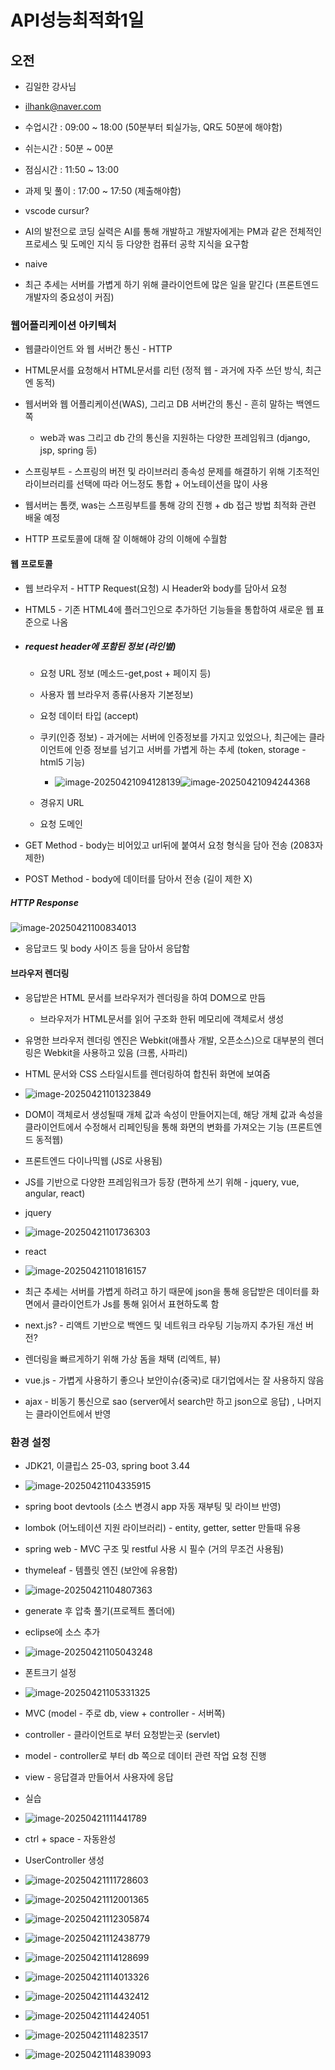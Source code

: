 

# API성능최적화1일



## 오전



- 김일한 강사님
- ilhank@naver.com

- 수업시간 : 09:00 ~ 18:00 (50분부터 퇴실가능, QR도 50분에 해야함)
- 쉬는시간 : 50분 ~ 00분
- 점심시간 : 11:50 ~ 13:00
- 과제 및 풀이 : 17:00 ~ 17:50 (제출해야함)



- vscode cursur?

- AI의 발전으로 코딩 실력은 AI를 통해 개발하고 개발자에게는 PM과 같은 전체적인 프로세스 및 도메인 지식 등 다양한 컴퓨터 공학 지식을 요구함 
- naive



- 최근 추세는 서버를 가볍게 하기 위해 클라이언트에 많은 일을 맡긴다 (프론트엔드 개발자의 중요성이 커짐)



### 웹어플리케이션 아키텍처

- 웹클라이언트 와 웹 서버간 통신 - HTTP
- HTML문서를 요청해서 HTML문서를 리턴 (정적 웹 - 과거에 자주 쓰던 방식, 최근엔 동적)
- 웹서버와 웹 어플리케이션(WAS), 그리고 DB 서버간의 통신 - 흔히 말하는 백엔드 쪽
  - web과 was 그리고 db 간의 통신을 지원하는 다양한 프레임워크 (django, jsp, spring 등)
- 스프링부트 - 스프링의 버전 및 라이브러리 종속성 문제를 해결하기 위해 기초적인 라이브러리를 선택에 따라 어느정도 통합 + 어노테이션을 많이 사용

- 웹서버는 톰캣, was는 스프링부트를 통해 강의 진행 + db 접근 방법 최적화 관련 배울 예정

- HTTP 프로토콜에 대해 잘 이해해야 강의 이해에 수월함



#### 웹 프로토콜

- 웹 브라우저 - HTTP Request(요청) 시 Header와 body를 담아서 요청

- HTML5 - 기존 HTML4에 플러그인으로 추가하던 기능들을 통합하여 새로운 웹 표준으로 나옴

- ##### request header에 포함된 정보 (라인별)

  - 요청 URL 정보 (메소드-get,post + 페이지 등)
  - 사용자 웹 브라우저 종류(사용자 기본정보)
  - 요청 데이터 타입 (accept)
  - 쿠키(인증 정보) - 과거에는 서버에 인증정보를 가지고 있었으나, 최근에는 클라이언트에 인증 정보를 넘기고 서버를 가볍게 하는 추세 (token, storage - html5 기능)
    - ![image-20250421094128139](250421_API성능최적화1일.assets/image-20250421094128139.png)![image-20250421094244368](250421_API성능최적화1일.assets/image-20250421094244368.png)

  - 경유지 URL
  - 요청 도메인

- GET Method - body는 비어있고 url뒤에 붙여서 요청 형식을 담아 전송 (2083자 제한)

- POST Method - body에 데이터를 담아서 전송 (길이 제한 X)

##### HTTP Response

![image-20250421100834013](250421_API성능최적화1일.assets/image-20250421100834013.png)

- 응답코드 및 body 사이즈 등을 담아서 응답함



#### 브라우저 렌더링

- 응답받은 HTML 문서를 브라우저가 렌더링을 하여 DOM으로 만듬
  - 브라우저가 HTML문서를 읽어 구조화 한뒤 메모리에 객체로서 생성
- 유명한 브라우저 렌더링 엔진은 Webkit(애플사 개발, 오픈소스)으로 대부분의 렌더링은 Webkit을 사용하고 있음 (크롬, 사파리)
- HTML 문서와 CSS 스타일시트를 렌더링하여 합친뒤 화면에 보여줌
- ![image-20250421101323849](250421_API성능최적화1일.assets/image-20250421101323849.png)



- DOM이 객체로서 생성될때 개체 값과 속성이 만들어지는데, 해당 개체 값과 속성을 클라이언트에서 수정해서 리페인팅을 통해 화면의 변화를 가져오는 기능 (프론트엔드 동적웹)

- 프론트엔드 다이나믹웹 (JS로 사용됨)
- JS를 기반으로 다양한 프레임워크가 등장 (편하게 쓰기 위해 - jquery, vue, angular, react)
- jquery
- ![image-20250421101736303](250421_API성능최적화1일.assets/image-20250421101736303.png)

- react
- ![image-20250421101816157](250421_API성능최적화1일.assets/image-20250421101816157.png)

- 최근 추세는 서버를 가볍게 하려고 하기 때문에 json을 통해 응답받은 데이터를 화면에서 클라이언트가 Js를 통해 읽어서 표현하도록 함
- next.js? - 리액트 기반으로 백엔드 및 네트워크 라우팅 기능까지 추가된 개선 버전?

- 렌더링을 빠르게하기 위해 가상 돔을 채택 (리엑트, 뷰)
- vue.js - 가볍게 사용하기 좋으나 보안이슈(중국)로 대기업에서는 잘 사용하지 않음



- ajax - 비동기 통신으로 sao (server에서 search만 하고 json으로 응답) , 나머지는 클라이언트에서 반영



### 환경 설정

- JDK21, 이클립스 25-03, spring boot 3.44
- ![image-20250421104335915](250421_API성능최적화1일.assets/image-20250421104335915.png)

- spring boot devtools (소스 변경시 app 자동 재부팅 및 라이브 반영)
- lombok (어노테이션 지원 라이브러리) - entity, getter, setter 만들때 유용
- spring web - MVC 구조 및 restful 사용 시 필수 (거의 무조건 사용됨)
- thymeleaf - 템플릿 엔진 (보안에 유용함)
- ![image-20250421104807363](250421_API성능최적화1일.assets/image-20250421104807363.png)

- generate 후 압축 풀기(프로젝트 폴더에)
- eclipse에 소스 추가

- ![image-20250421105043248](250421_API성능최적화1일.assets/image-20250421105043248.png)

- 폰트크기 설정
- ![image-20250421105331325](250421_API성능최적화1일.assets/image-20250421105331325.png)



- MVC (model - 주로 db,  view + controller - 서버쪽)
- controller - 클라이언트로 부터 요청받는곳 (servlet)
- model - controller로 부터 db 쪽으로 데이터 관련 작업 요청 진행
- view - 응답결과 만들어서 사용자에 응답



- 실습
- ![image-20250421111441789](250421_API성능최적화1일.assets/image-20250421111441789.png)

- ctrl + space - 자동완성
- UserController 생성
- ![image-20250421111728603](250421_API성능최적화1일.assets/image-20250421111728603.png)
- ![image-20250421112001365](250421_API성능최적화1일.assets/image-20250421112001365.png)
- ![image-20250421112305874](250421_API성능최적화1일.assets/image-20250421112305874.png)
- ![image-20250421112438779](250421_API성능최적화1일.assets/image-20250421112438779.png)



- ![image-20250421114128699](250421_API성능최적화1일.assets/image-20250421114128699.png)

- ![image-20250421114013326](250421_API성능최적화1일.assets/image-20250421114013326.png)



- ![image-20250421114432412](250421_API성능최적화1일.assets/image-20250421114432412.png)

- ![image-20250421114424051](250421_API성능최적화1일.assets/image-20250421114424051.png)



- ![image-20250421114823517](250421_API성능최적화1일.assets/image-20250421114823517.png)
- ![image-20250421114839093](250421_API성능최적화1일.assets/image-20250421114839093.png)
